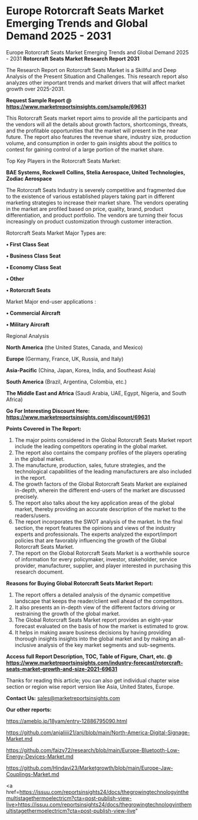 # Europe Rotorcraft Seats Market Emerging Trends and Global Demand 2025 - 2031
Europe Rotorcraft Seats Market Emerging Trends and Global Demand 2025 - 2031
<strong>Rotorcraft Seats Market Research Report 2031</strong>

The Research Report on Rotorcraft Seats Market is a Skillful and Deep Analysis of the Present Situation and Challenges. This research report also analyzes other important trends and market drivers that will affect market growth over 2025-2031.

<strong>Request Sample Report @ <a href=https://www.marketreportsinsights.com/sample/69631>https://www.marketreportsinsights.com/sample/69631</a></strong>

This Rotorcraft Seats market report aims to provide all the participants and the vendors will all the details about growth factors, shortcomings, threats, and the profitable opportunities that the market will present in the near future. The report also features the revenue share, industry size, production volume, and consumption in order to gain insights about the politics to contest for gaining control of a large portion of the market share.

Top Key Players in the Rotorcraft Seats Market:

<strong>BAE Systems, Rockwell Collins, Stelia Aerospace, United Technologies, Zodiac Aerospace</strong>

The Rotorcraft Seats Industry is severely competitive and fragmented due to the existence of various established players taking part in different marketing strategies to increase their market share. The vendors operating in the market are profiled based on price, quality, brand, product differentiation, and product portfolio. The vendors are turning their focus increasingly on product customization through customer interaction.

Rotorcraft Seats Market Major Types are:

<strong>• First Class Seat

• Business Class Seat

• Economy Class Seat

• Other

• Rotorcraft Seats</strong>

Market Major end-user applications :

<strong>• Commercial Aircraft

• Military Aircraft</strong>

Regional Analysis

</u><strong><b>North America</b></strong> (the United States, Canada, and Mexico)

<strong><b>Europe </b></strong>(Germany, France, UK, Russia, and Italy)

<strong><b>Asia-Pacific</b></strong> (China, Japan, Korea, India, and Southeast Asia)

<strong><b>South America</b></strong> (Brazil, Argentina, Colombia, etc.)

<strong><b>The Middle East and Africa</b></strong> (Saudi Arabia, UAE, Egypt, Nigeria, and South Africa)

<strong>Go For Interesting Discount Here: <a href=https://www.marketreportsinsights.com/discount/69631>https://www.marketreportsinsights.com/discount/69631</a></strong>

<strong>Points Covered in The Report:</strong>
<ol>
  <li>The major points considered in the Global Rotorcraft Seats Market report include the leading competitors operating in the global market.</li>
  <li>The report also contains the company profiles of the players operating in the global market.</li>
  <li>The manufacture, production, sales, future strategies, and the technological capabilities of the leading manufacturers are also included in the report.</li>
  <li>The growth factors of the Global Rotorcraft Seats Market are explained in-depth, wherein the different end-users of the market are discussed precisely.</li>
  <li>The report also talks about the key application areas of the global market, thereby providing an accurate description of the market to the readers/users.</li>
  <li>The report incorporates the SWOT analysis of the market. In the final section, the report features the opinions and views of the industry experts and professionals. The experts analyzed the export/import policies that are favorably influencing the growth of the Global Rotorcraft Seats Market.</li>
  <li>The report on the Global Rotorcraft Seats Market is a worthwhile source of information for every policymaker, investor, stakeholder, service provider, manufacturer, supplier, and player interested in purchasing this research document.</li>
</ol>
<strong>Reasons for Buying Global Rotorcraft Seats Market Report:</strong>

<ol>
  <li>The report offers a detailed analysis of the dynamic competitive landscape that keeps the reader/client well ahead of the competitors.</li>
  <li>It also presents an in-depth view of the different factors driving or restraining the growth of the global market.</li>
  <li>The Global Rotorcraft Seats Market report provides an eight-year forecast evaluated on the basis of how the market is estimated to grow.</li>
  <li>It helps in making aware business decisions by having providing thorough insights insights into the global market and by making an all-inclusive analysis of the key market segments and sub-segments.</li>
</ol>
<strong>Access full Report Description, TOC, Table of Figure, Chart, etc. @ <a href=https://www.marketreportsinsights.com/industry-forecast/rotorcraft-seats-market-growth-and-size-2021-69631>https://www.marketreportsinsights.com/industry-forecast/rotorcraft-seats-market-growth-and-size-2021-69631</a></strong>


Thanks for reading this article; you can also get individual chapter wise section or region wise report version like Asia, United States, Europe.

<strong>Contact Us:</strong>
sales@marketreportsinsights.com

<strong>Our other reports:</strong>

<a href=https://ameblo.jp/18yam/entry-12886795090.html>https://ameblo.jp/18yam/entry-12886795090.html</a>

<a href=https://github.com/anjaliiii21/anj/blob/main/North-America-Digital-Signage-Market.md>https://github.com/anjaliiii21/anj/blob/main/North-America-Digital-Signage-Market.md</a>

<a href=https://github.com/faizy72/research/blob/main/Europe-Bluetooth-Low-Energy-Devices-Market.md>https://github.com/faizy72/research/blob/main/Europe-Bluetooth-Low-Energy-Devices-Market.md</a>

<a href=https://github.com/Hindavi23/Marketgrowth/blob/main/Europe-Jaw-Couplings-Market.md>https://github.com/Hindavi23/Marketgrowth/blob/main/Europe-Jaw-Couplings-Market.md</a>

<a href=https://issuu.com/reportsinsights24/docs/thegrowingtechnologyinthemultistagethermoelectricm?cta=post-publish-view-live>https://issuu.com/reportsinsights24/docs/thegrowingtechnologyinthemultistagethermoelectricm?cta=post-publish-view-live</a>"
